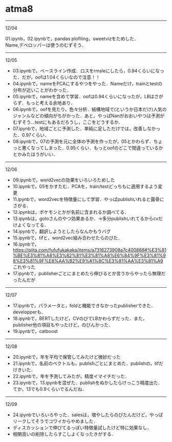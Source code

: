 # atma8


--- 
12/04

01.ipynb，02.ipynbで，pandas plofiling，sweetvizをためした． \
Name,デベロッパーは使うのむずそう．

---
12/05
- 03.ipynbで，ベースライン作成．ロスをrmsleにしたら，0.94くらいになった．だが，oofは1.04くらいなので注意！！
- 04.ipynbで，nameをPCAにするやつをやった．Nameだけ，trainとtestの分布が近いことがわかった．
- 05.ipynbで，nameを含めて学習．oofは0.94くらいになったが，LBはさがらず．もっと考える余地あり．
- 06.ipynbで，oofを見たり，色々分析．結構地域で(というか日本だけ)人気のジャンルなどの傾向がちがかった．あと，やっぱNanがおおいやつは予測がむずそう…testにもあるだろうし，ここをどうするか．
- 07.ipynbで，地域ごとに予測した．単純に足しただけでは，改善しなかった．0.97くらい．
- 08.ipynbで，07の予測を元に全体の予測を作ったが，05とかわらず．ちょっと悪くなってしまった．0.95くらい．もっとoofのどこで間違っているかとかみたほうがいい．

---
12/06
- 09.ipynbで，word2vecの効果をいろいろためした
- 10.ipynbで，05をかすたむ．PCAを，train/testどっちもに適用するよう変更
- 11.ipynbで，word2vecを特徴量にして学習．やっぱpublishいれると露骨にさがる．
- 12.ipynbは，ポケモンとかが名前に含まれるか調べてる．
- 13.ipynbは，gotoさんのやつ効果あるか．→多分publishいれてるからcvだけよくなってる．
- 14.ipynbで，翻訳しようとしたらなんかもうバグ
- 15.ipynbで，tifと，word2vec組み合わせたらのびた．
- 16.ipynbで，https://qiita.com/fufufukakaka/items/a7316273908a7c400868#%E3%81%BE%E3%81%A8%E3%82%81%E3%81%A8%E6%84%9F%E3%81%98%E3%81%9F%E8%AA%B2%E9%A1%8C%E3%81%AA%E3%81%A9
これやった
- 17.ipynbで，publisherごとにまとめたら伸びるとか言うからやったら無理だったんだが

---
12/07
- 17.ipynbで，パラメータと，foldと機能できなかったpublisherできた．developperも．
- 18.ipynbで，BERTしたけど，CVのびてLBかわらずだった．また，publisher他の項目もやったけど，のびんかった．
- 19.ipynbで，catboost

---
12/08
- 20.ipynbで，年を平均で保管してみたけど微妙だった
- 21.ipynbで，名前のベクトルも，publishごとにまとめた．publishの，tifだけきいた．
- 22.ipynbで，年を予測してみたが，精度イマイチだった．
- 23.ipynbで，13.ipynbを混ぜた．publishをぬかしたらけっこう精度出た．てか，13でも0.9くらいでるんだね．

---
12/09
- 24.ipynbでいろいろやった．salesは，増やしたらのびたんだけど，やっぱリークしてそうでコワイからやめました．
- ディスカッションで伸びてるっぽい特徴量試したけど特に効果なし．
- 相関高いの削除したらすこしよくなったきがする．
